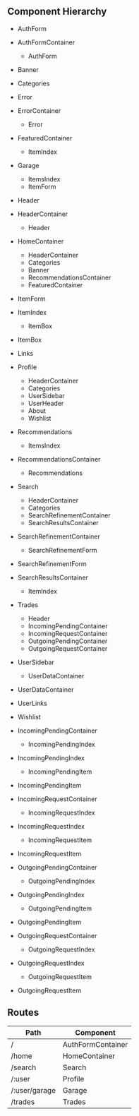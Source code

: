 ## Component Hierarchy

- AuthForm
- AuthFormContainer
  - AuthForm
- Banner
- Categories
- Error
- ErrorContainer
  - Error
- FeaturedContainer
  - ItemIndex
- Garage
  - ItemsIndex
  - ItemForm
- Header
- HeaderContainer
  - Header
- HomeContainer
  - HeaderContainer
  - Categories
  - Banner
  - RecommendationsContainer
  - FeaturedContainer
- ItemForm
- ItemIndex
  - ItemBox
- ItemBox
- Links
- Profile
  - HeaderContainer
  - Categories
  - UserSidebar
  - UserHeader
  - About
  - Wishlist
- Recommendations
  - ItemsIndex
- RecommendationsContainer
  - Recommendations
- Search
  - HeaderContainer
  - Categories
  - SearchRefinementContainer
  - SearchResultsContainer
- SearchRefinementContainer
  - SearchRefinementForm
- SearchRefinementForm
- SearchResultsContainer
  - ItemIndex
- Trades
  - Header
  - IncomingPendingContainer
  - IncomingRequestContainer
  - OutgoingPendingContainer
  - OutgoingRequestContainer
- UserSidebar
  - UserDataContainer
- UserDataContainer
- UserLinks
- Wishlist

- IncomingPendingContainer
  - IncomingPendingIndex
- IncomingPendingIndex
  - IncomingPendingItem
- IncomingPendingItem

- IncomingRequestContainer
  - IncomingRequestIndex
- IncomingRequestIndex
  - IncomingRequestItem
- IncomingRequestItem

- OutgoingPendingContainer
  - OutgoingPendingIndex
- OutgoingPendingIndex
  - OutgoingPendingItem
- OutgoingPendingItem

- OutgoingRequestContainer
  - OutgoingRequestIndex
- OutgoingRequestIndex
  - OutgoingRequestItem
- OutgoingRequestItem

## Routes

| Path          | Component         |
|---------------|-------------------|
| /             | AuthFormContainer |
| /home         | HomeContainer     |
| /search       | Search            |
| /:user        | Profile           |
| /:user/garage | Garage            |
| /trades       | Trades            |